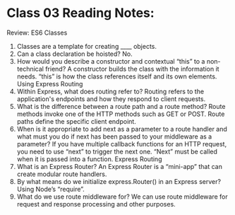 # Class 03 Reading Notes:

Review: ES6 Classes
1.	Classes are a template for creating ____
objects.
2.	Can a class declaration be hoisted? 
No.
3.	How would you describe a constructor and contextual “this” to a non-technical friend?
A constructor builds the class with the information it needs. “this” is how the class references itself and its own elements.
Using Express Routing
1.	Within Express, what does routing refer to? 
Routing refers to the application's endpoints and how they respond to client requests.
2.	What is the difference between a route path and a route method?
Route methods invoke one of the HTTP methods such as GET or POST. Route paths define the specific client endpoint.
3.	When is it appropriate to add next as a parameter to a route handler and what must you do if next has been passed to your middleware as a parameter? 
If you have multiple callback functions for an HTTP request, you need to use “next” to trigger the next one. “Next” must be called when it is passed into a function.
Express Routing
1.	What is an Express Router? 
An Express Router is a “mini-app” that can create modular route handlers.
2.	By what means do we initialize express.Router() in an Express server? 
Using Node’s “require”.
3.	What do we use route middleware for? 
We can use route middleware for request and response processing and other purposes.

